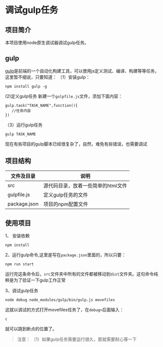 # 调试gulp任务

## 项目简介
本项目使用node原生调试器调试gulp任务。

## gulp

[gulp](http://www.gulpjs.com.cn/)是前端的一个自动化构建工具，可以使用js定义测试、编译、构建等等任务，这里暂不细说，只要知道：
（1）安装gulp：
```text
npm install gulp -g
```
(2)定义gulp任务
新建一个`gulpfile.js`文件，添加下面内容：
```text
gulp.task("TASK_NAME",function(){
   //任务内容
})
```
（3）运行gulp任务
```text
gulp TASK_NAME
```
现在有些项目的gulp脚本已经很复杂了，自然，难免有些错误，也需要调试

## 项目结构

|文件及目录|说明|
|---|---|
|src|源代码目录，放着一些简单的html文件|
|gulpfile.js|定义gulp任务的文件|
|package.json|项目的npm配置文件|

## 使用项目

1、 安装依赖
```text
npm install
```

2、运行gulp命令,这里是写在`package.json`里面的，所以只要：
```text
npm run start
```
运行完这条命令后，`src`文件夹中所有的文件都被移动到`dist`文件夹。这句命令纯粹是为了验证一下gulp工作正常

3、调试gulp任务
```text
node debug node_modules/gulp/bin/gulp.js movefiles
```
这就以调试的方式打开movefiles任务了，在`debug>`后面输入：
```text
c
```
就可以跳到断点的位置了。

> 注意：
> （1）如果gulp任务需要运行很久，那就需要耐心等一下

